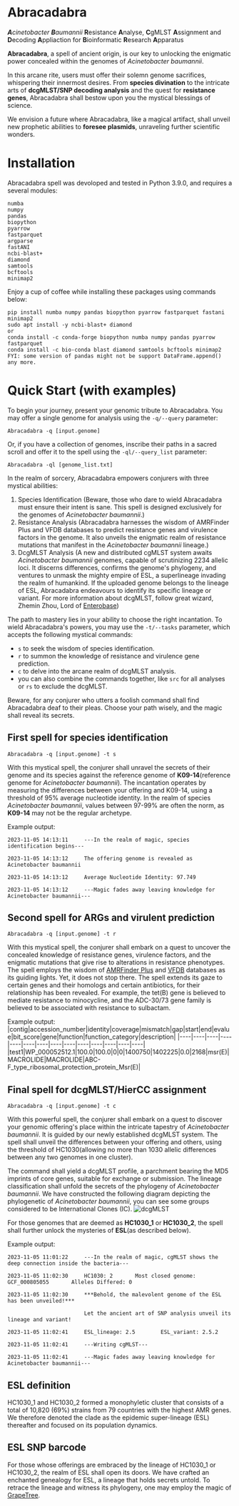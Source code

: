 # Abracadabra

***A****cinetobacter* ***B****aumannii* **R**esistance **A**nalyse, **C**gMLST **A**ssignment and **D**ecoding **A**ppliaction for **B**ioinformatic **R**esearch **A**pparatus

**Abracadabra**, a spell of ancient origin, is our key to unlocking the enigmatic power concealed within the genomes of *Acinetobacter baumannii*.

In this arcane rite, users must offer their solemn genome sacrifices, whispering their innermost desires. From **species divination** to the intricate arts of **dcgMLST/SNP decoding analysis** and the quest for **resistance genes**, Abracadabra shall bestow upon you the mystical blessings of science.

We envision a future where Abracadabra, like a magical artifact, shall unveil new prophetic abilities to **foresee plasmids**, unraveling further scientific wonders.

# Installation
Abracadabra spell was devoloped and tested in Python 3.9.0, and requires a several modules:
~~~~~~~~~~
numba
numpy
pandas
biopython
pyarrow
fastparquet
argparse
fastANI
ncbi-blast+
diamond
samtools
bcftools
minimap2
~~~~~~~~~~

Enjoy a cup of coffee while installing these packages using commands below:
~~~~~~~~~~
pip install numba numpy pandas biopython pyarrow fastparquet fastani minimap2
sudo apt install -y ncbi-blast+ diamond
or
conda install -c conda-forge biopython numba numpy pandas pyarrow fastparquet
conda install -c bio-conda blast diamond samtools bcftools minimap2
FYI: some version of pandas might not be support DataFrame.append() any more.
~~~~~~~~~~

# Quick Start (with examples)

To begin your journey, present your genomic tribute to Abracadabra. You may offer a single genome for analysis using the `-q/--query` parameter:
~~~~~~~~~~
Abracadabra -q [input.genome]
~~~~~~~~~~

Or, if you have a collection of genomes, inscribe their paths in a sacred scroll and offer it to the spell using the `-ql/--query_list` parameter:
~~~~~~~~~~
Abracadabra -ql [genome_list.txt]
~~~~~~~~~~

In the realm of sorcery, Abracadabra empowers conjurers with three mystical abilities:

1. Species Identification (Beware, those who dare to wield Abracadabra must ensure their intent is sane. This spell is designed exclusively for the genomes of *Acinetobacter baumannii*.)
2. Resistance Analysis (Abracadabra harnesses the wisdom of AMRFinder Plus and VFDB databases to predict resistance genes and virulence factors in the genome. It also unveils the enigmatic realm of resistance mutations that manifest in the *Acinetobacter baumannii* lineage.)
3. DcgMLST Analysis (A new and distributed cgMLST system awaits *Acinetobacter baumannii* genomes, capable of scrutinizing 2234 allelic loci. It discerns differences, confirms the genome's phylogeny, and ventures to unmask the mighty empire of ESL, a superlineage invading the realm of humankind. If the uploaded genome belongs to the lineage of ESL, Abracadabra endeavours to identify its specific lineage or variant. For more information about dcgMLST, follow great wizard, Zhemin Zhou, Lord of [Enterobase](enterobase.warwick.ac.uk/))

The path to mastery lies in your ability to choose the right incantation. To wield Abracadabra's powers, you may use the `-t/--tasks` parameter, which accepts the following mystical commands:

- `s` to seek the wisdom of species identification.
- `r` to summon the knowledge of resistance and virulence gene prediction.
- `c` to delve into the arcane realm of dcgMLST analysis.
- you can also combine the commands together, like `src` for all analyses or `rs` to exclude the dcgMLST.

Beware, for any conjurer who utters a foolish command shall find Abracadabra deaf to their pleas. Choose your path wisely, and the magic shall reveal its secrets.

## First spell for species identification
~~~~~~~~~~
Abracadabra -q [input.genome] -t s
~~~~~~~~~~
With this mystical spell, the conjurer shall unravel the secrets of their genome and its species against the reference genome of **K09-14**(reference genome for *Acinetobacter baumannii*). The incantation operates by measuring the differences between your offering and K09-14, using a threshold of 95% average nucleotide identity. In the realm of species *Acinetobacter baumannii*, values between 97-99% are often the norm, as **K09-14** may not be the regular archetype.

Example output:
~~~~~~~~~~
2023-11-05 14:13:11     ---In the realm of magic, species identification begins---

2023-11-05 14:13:12     The offering genome is revealed as Acinetobacter baumannii

2023-11-05 14:13:12     Average Nucleotide Identity: 97.749

2023-11-05 14:13:12     ---Magic fades away leaving knowledge for Acinetobacter baumannii---
~~~~~~~~~~

## Second spell for ARGs and virulent prediction
~~~~~~~~~~
Abracadabra -q [input.genome] -t r
~~~~~~~~~~
With this mystical spell, the conjurer shall embark on a quest to uncover the concealed knowledge of resistance genes, virulence factors, and the enigmatic mutations that give rise to alterations in resistance phenotypes. The spell employs the wisdom of [AMRFinder Plus]() and [VFDB]() databases as its guiding lights. Yet, it does not stop there. The spell extends its gaze to certain  genes and their homologs and certain antibiotics, for their relationship has been revealed. For example, the tet(B) gene is believed to  mediate resistance to minocycline, and the ADC-30/73 gene family is believed to be associated with resistance to sulbactam.

Example output:
|contig|accession_number|identity|coverage|mismatch|gap|start|end|evalue|bit_score|gene|function|function_category|description|
|----|----|----|----|----|----|----|----|----|----|----|----|----|----|
|test1|WP_000052512.1|100.0|100.0|0|0|1400750|1402225|0.0|2168|msr(E)|MACROLIDE|MACROLIDE|ABC-F_type_ribosomal_protection_protein_Msr(E)|

## Final spell for dcgMLST/HierCC assignment
~~~~~~~~~~
Abracadabra -q [input.genome] -t c
~~~~~~~~~~
With this powerful spell, the conjurer shall embark on a quest to discover your genomic offering's place within the intricate tapestry of *Acinetobacter baumannii*. It is guided by our newly established dcgMLST system. The spell shall unveil the differences between your offering and others, using the threshold of HC1030(allowing no more than 1030 allelic differences between any two genomes in one cluster).

The command shall yield a dcgMLST profile, a parchment bearing the MD5 imprints of core genes, suitable for exchange or submission. The lineage classification shall unfold the secrets of the phylogeny of *Acinetobacter baumannii*. We have constructed the following diagram depicting the phylogenetic of *Acinetobacter baumannii*, you can see some groups considered to be International Clones (IC).
![dcgMLST](https://github.com/Zhou-lab-SUDA/Abracadabra/assets/88537949/4a31a9f4-3322-46ee-99e1-e14bfa12b35e)

For those genomes that are deemed as **HC1030_1** or **HC1030_2**, the spell shall further unlock the mysteries of **ESL**(as described below).

Example output:
~~~~~~~~~~
2023-11-05 11:01:22     ---In the realm of magic, cgMLST shows the deep connection inside the bacteria---

2023-11-05 11:02:30     HC1030: 2       Most closed genome: GCF_000805055       Alleles Differed: 0

2023-11-05 11:02:30     ***Behold, the malevolent genome of the ESL has been unveiled!***

                        Let the ancient art of SNP analysis unveil its lineage and variant!

2023-11-05 11:02:41     ESL_lineage: 2.5        ESL_variant: 2.5.2

2023-11-05 11:02:41     ---Writing cgMLST---

2023-11-05 11:02:41     ---Magic fades away leaving knowledge for Acinetobacter baumannii---
~~~~~~~~~~

## ESL definition
HC1030_1 and HC1030_2 formed a monophyletic cluster that consists of a total of 10,820 (69%) strains from 79 countries with the highest AMR genes. We therefore denoted the clade as the epidemic super-lineage (ESL) thereafter and focused on its population dynamics. 

## ESL SNP barcode

For those whose offerings are embraced by the lineage of HC1030_1 or HC1030_2, the realm of ESL shall open its doors. We have crafted an enchanted genealogy for ESL, a lineage that holds secrets untold. To retrace the lineage and witness its phylogeny, one may employ the magic of [GrapeTree](https://achtman-lab.github.io/GrapeTree/MSTree_holder.html?tree=github.com/Naclist/Li-et-al.-A.-baumanii-data-repo/blob/main/HC1200_1.r4.json).

